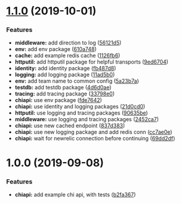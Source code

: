 # [1.1.0](https://github.com/rickbassham/example-go/compare/1.0.0...1.1.0) (2019-10-01)


### Features

* **middleware:** add direction to log ([56121d5](https://github.com/rickbassham/example-go/commit/56121d5))
* **env:** add env package ([610a748](https://github.com/rickbassham/example-go/commit/610a748))
* **cache:** add example redis cache ([1126fb6](https://github.com/rickbassham/example-go/commit/1126fb6))
* **httputil:** add httputil package for helpful transports ([9ed6704](https://github.com/rickbassham/example-go/commit/9ed6704))
* **identity:** add identity package ([fb487d8](https://github.com/rickbassham/example-go/commit/fb487d8))
* **logging:** add logging package ([11ad5b0](https://github.com/rickbassham/example-go/commit/11ad5b0))
* **env:** add team name to common config ([5a23b7a](https://github.com/rickbassham/example-go/commit/5a23b7a))
* **testdb:** add testdb package ([4d6d0ae](https://github.com/rickbassham/example-go/commit/4d6d0ae))
* **tracing:** add tracing package ([33798e0](https://github.com/rickbassham/example-go/commit/33798e0))
* **chiapi:** use env package ([fde7642](https://github.com/rickbassham/example-go/commit/fde7642))
* **chiapi:** use identity and logging packages ([21d0cd0](https://github.com/rickbassham/example-go/commit/21d0cd0))
* **httputil:** use logging and tracing packages ([90635be](https://github.com/rickbassham/example-go/commit/90635be))
* **middleware:** use logging and tracing packages ([2452ca7](https://github.com/rickbassham/example-go/commit/2452ca7))
* **chiapi:** use new cached endpoint ([837d383](https://github.com/rickbassham/example-go/commit/837d383))
* **chiapi:** use new logging package and add redis conn ([cc7ae0e](https://github.com/rickbassham/example-go/commit/cc7ae0e))
* **chiapi:** wait for newrelic connection before continuing ([69dd2df](https://github.com/rickbassham/example-go/commit/69dd2df))

# 1.0.0 (2019-09-08)


### Features

* **chiapi:** add example chi api, with tests ([b2fa367](https://github.com/rickbassham/example-go/commit/b2fa367))
